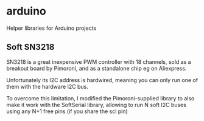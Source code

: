 # arduino
Helper libraries for Arduino projects

## Soft SN3218
SN3218 is a great inexpensive PWM controller with 18 channels, sold as a breakout board by Pimoroni, and as a standalone chip eg on Aliexpress. 

Unfortunately its I2C address is hardwired, meaning you can only run one of them with the hardware I2C bus.

To overcome this limitation, I modified the Pimoroni-supplied library to also make it work with the SoftSerial library, allowing to run N soft I2C buses using any N+1 free pins (if you share the scl pin)
